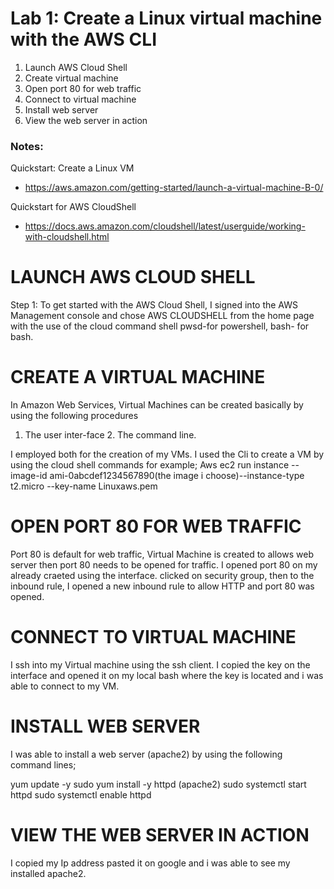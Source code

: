 # Lab 1: Create a Linux virtual machine with the AWS CLI

1. Launch AWS Cloud Shell
2. Create virtual machine
3. Open port 80 for web traffic
4. Connect to virtual machine
5. Install web server
6. View the web server in action

### Notes:

Quickstart: Create a Linux VM
* https://aws.amazon.com/getting-started/launch-a-virtual-machine-B-0/

Quickstart for AWS CloudShell
* https://docs.aws.amazon.com/cloudshell/latest/userguide/working-with-cloudshell.html




# LAUNCH AWS CLOUD SHELL

Step 1: To get started with the AWS Cloud Shell, I signed into the AWS Management console and chose AWS CLOUDSHELL from the home page with the use of the cloud command shell pwsd-for powershell, bash- for bash.


# CREATE A VIRTUAL MACHINE

In Amazon Web Services, Virtual Machines can be created basically  by using the following procedures

1. The user inter-face  2. The command line. 

I employed both for the creation of my VMs. I used the Cli to create a VM by using the cloud shell commands for example; Aws ec2 run instance --image-id ami-0abcdef1234567890(the image i choose)--instance-type t2.micro --key-name Linuxaws.pem

# OPEN PORT 80 FOR WEB TRAFFIC

Port 80 is default for web traffic, Virtual Machine is created to allows web server then port 80 needs to be opened for traffic. I opened port 80 on my already craeted using the interface. clicked on security group, then to the inbound rule, I opened a new inbound rule to allow HTTP and port 80 was opened.

# CONNECT TO VIRTUAL MACHINE

I ssh into my Virtual machine using the ssh client. I copied the key on the interface and opened it on my local bash where the key is located and i was able to connect to my VM.

# INSTALL WEB SERVER

I was able to install a web server (apache2)   by using the following command lines;

yum update -y
sudo yum install -y httpd (apache2)
sudo systemctl start httpd
sudo systemctl enable httpd

# VIEW THE WEB SERVER IN ACTION

I copied my Ip address pasted it on google and i was able to see my installed apache2.
















